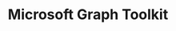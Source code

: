 ---
title: "Microsoft Graph Toolkit"
description: "A collection of reusable, framework-agnostic components and authentication providers for accessing and working with Microsoft Graph. The components are fully functional right of out of the box, with built-in providers that authenticate with and fetch data from Microsoft Graph."
image: "images/sdks-background-mgt.webp"
externalLink: "https://docs.microsoft.com/graph/toolkit/overview?WT.mc_id=m365-12936-cxa"
---